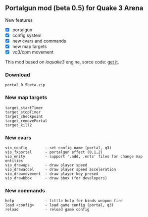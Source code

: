 ## Portalgun mod (beta 0.5) for Quake 3 Arena
New features
- [x] portalgun
- [x] config system
- [x] new cvars and commands
- [x] new map targets
- [x] vq3/cpm movement

This mod based on *ioquake3* engine, sorce code: [get it](https://github.com/viogit/portal_source).

### Download
`portal_0.5beta.zip`  

### New map targets
```
target_startTimer
target_stopTimer
target_checkpoint
target_removePortal
target_kill2
```

### New cvars
```
vio_config        - set config name (portal, q3)
vio_fxportal      - portalgun effect (0,1,2)
vio_enity         - support '.add, .ents' files for change map entities
vio_drawups       - draw player speed
vio_drawaccel     - draw player speed acceleration
vio_drawmovement  - draw player key presed
vio_drawbbox      - draw bbox (for developers)
```

### New commands
```
help              - little help for binds weapon fire
load <config>     - load game config (portal, q3)
reload            - reload game config
```
